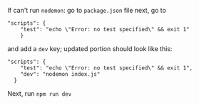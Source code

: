 If can't run `nodemon`:
go to `package.json` file
next, go to 
```
"scripts": {
    "test": "echo \"Error: no test specified\" && exit 1"
    }
```
and add a `dev` key; updated portion should look like this:
```
"scripts": {
    "test": "echo \"Error: no test specified\" && exit 1",
    "dev": "nodemon index.js"
  }
```
Next, run `npm run dev`

